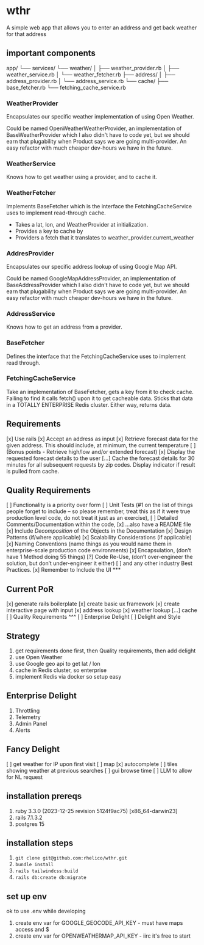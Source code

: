 # wthr
A simple web app that allows you to enter an address and get back weather for that address

## important components
app/
└── services/
    └── weather/
    │   ├── weather_provider.rb
    │   ├── weather_service.rb
    │   └── weather_fetcher.rb
    ├── address/
    │   ├── address_provider.rb
    │   └── address_service.rb
    └── cache/
        ├── base_fetcher.rb
        └── fetching_cache_service.rb

### WeatherProvider
Encapsulates our specific weather implementation of using Open Weather.  

Could be named OpenWeatherWeatherProvider, an implementation of BaseWeatherProvider which I also didn't have to code yet, but we should earn that plugability when Product says we are going multi-provider.  An easy refactor with much cheaper dev-hours we have in the future.  

### WeatherService
Knows how to get weather using a provider, and to cache it.

### WeatherFetcher
Implements BaseFetcher which is the interface the FetchingCacheService uses to implement read-through cache.  
- Takes a lat, lon, and WeatherProvider at initialization.
- Provides a key to cache by
- Providers a fetch that it translates to weather_provider.current_weather

### AddresProvider
Encapsulates our specific address lookup of using Google Map API.

Could be named GoogleMapAddressProvider, an implementation of BaseAddressProvider which I also didn't have to code yet, but we should earn that plugability when Product says we are going multi-provider.  An easy refactor with much cheaper dev-hours we have in the future. 

### AddressService
Knows how to get an address from a provider.

### BaseFetcher
Defines the interface that the FetchingCacheService uses to implement read through.  

### FetchingCacheService
Take an implementation of BaseFetcher, gets a key from it to check cache.  Failing to find it calls fetch() upon it to get cacheable data.  Sticks that data in a TOTALLY ENTERPRISE Redis cluster.  Either way, returns data.


## Requirements
[x] Use rails
[x] Accept an address as input
[x] Retrieve forecast data for the given address. This should include, at minimum, the current temperature 
[ ] (Bonus points - Retrieve high/low and/or extended forecast)
[x] Display the requested forecast details to the user
[...] Cache the forecast details for 30 minutes for all subsequent requests by zip codes. Display indicator if result is pulled from cache.


## Quality Requirements
[ ] Functionality is a priority over form
[ ] Unit Tests (#1 on the list of things people forget to include – so please remember, treat this as if it were true production level code, do not treat it just as an exercise),
[ ] Detailed Comments/Documentation within the code, 
[x] ...also have a README file
[x] Include *Decomposition* of the Objects in the Documentation
[x] Design Patterns (if/where applicable)
[x] Scalability Considerations (if applicable)
[x] Naming Conventions (name things as you would name them in enterprise-scale production code environments)
[x] Encapsulation, (don’t have 1 Method doing 55 things)
[?] Code Re-Use, (don’t over-engineer the solution, but don’t under-engineer it either)
[ ] and any other industry Best Practices.
[x] Remember to Include the UI ***

## Current PoR
[x] generate rails boilerplate
[x] create basic ux framework
[x] create interactive page with input
[x] address lookup
[x] weather lookup
[...] cache
[ ] Quality Requirements ^^^
[ ] Enterprise Delight
[ ] Delight and Style

## Strategy

1. get requirements done first, then Quality requirements, then add delight
1. use Open Weather 
1. use Google geo api to get lat / lon 
1. cache in Redis cluster, so enterprise
1. implement Redis via docker so setup easy

## Enterprise Delight

1. Throttling
1. Telemetry
1. Admin Panel
1. Alerts

## Fancy Delight

[ ] get weather for IP upon first visit
[ ] map
[x] autocomplete
[ ] tiles showing weather at previous searches
[ ] gui browse time
[ ] LLM to allow for NL request

## installation prereqs
1. ruby 3.3.0 (2023-12-25 revision 5124f9ac75) [x86_64-darwin23]
1. rails 7.1.3.2
1. postgres 15

## installation steps

1. `git clone git@github.com:rhelico/wthr.git`
1. `bundle install`
1. `rails tailwindcss:build` 
1. `rails db:create db:migrate`

## set up env
ok to use .env while developing 
1. create env var for GOOGLE_GEOCODE_API_KEY - must have maps access and $
1. create env var for OPENWEATHERMAP_API_KEY - iirc it's free to start


